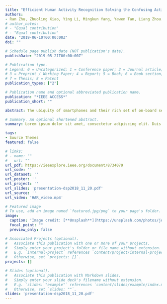 ```yaml
---
title: "Efficient Human Activity Recognition Solving the Confusing Activities via Deep Ensemble Learning"
authors:
- Ran Zhu, Zhuoling Xiao, Ying Li, Mingkun Yang, Yawen Tan, Liang Zhou, Shuisheng Lin, Hongkai Wen
# author_notes:
# - "Equal contribution"
# - "Equal contribution"
date: "2019-06-10T00:00:00Z"
doi: ""

# Schedule page publish date (NOT publication's date).
publishDate: "2019-05-21T00:00:00Z"

# Publication type.
# Legend: 0 = Uncategorized; 1 = Conference paper; 2 = Journal article;
# 3 = Preprint / Working Paper; 4 = Report; 5 = Book; 6 = Book section;
# 7 = Thesis; 8 = Patent
publication_types: ["2"]

# Publication name and optional abbreviated publication name.
publication: "*IEEE ACCESS*"
publication_short: ""

abstract: The ubiquity of smartphones and their rich set of on-board sensors have created many exciting new opportunities, where smartphones are used as powerful computing platforms to sense and analyze pervasive data. One important application of mobile sensing is activity recognition based on smartphone inertial sensors, which is a fundamental building block for a variety of scenarios, such as indoor pedestrian tracking, mobile health care and smart cities. Although many approaches have been proposed to address the human activity recognition problem, several challenges are still present (i) people's motion modes are very different for different individuals; (ii) there is only very limited amount of training data; (iii) human activities can be arbitrary and complex, thus handcrafted feature engineering often fails to work; (iv) the recognition accuracy tends to be limited due to confusing activities. To tackle those challenges, in this paper we propose a human activity recognition framework based on Convolutional Neural Networks (CNN) with two convolutional layers using the smartphone-based accelerometer, gyroscope and magnetometer. To solve the confusion between highly similar activities like going upstairs and walking, this paper presents a novel ensemble model of CNN to further improve the identification accuracy. Extensive experiments have been conducted using 235 977 sensory samples from 100 subjects. The results have shown that the classification accuracy of the proposed model can up to 96.11%, which proves the effectiveness of the proposed model.

# Summary. An optional shortened abstract.
summary: Lorem ipsum dolor sit amet, consectetur adipiscing elit. Duis posuere tellus ac convallis placerat. Proin tincidunt magna sed ex sollicitudin condimentum.

tags:
- Source Themes
featured: false

# links:
# - name: ""
#   url: ""
url_pdf: https://ieeexplore.ieee.org/document/8734079
url_code: ''
url_dataset: ''
url_poster: ''
url_project: ''
url_slides: 'presentation-dsp2018_11_20.pdf'
url_source: ''
url_video: 'HAR_video.mp4'

# Featured image
# To use, add an image named `featured.jpg/png` to your page's folder. 
image:
  caption: 'Image credit: [**Unsplash**](https://unsplash.com/photos/jdD8gXaTZsc)'
  focal_point: ""
  preview_only: false

# Associated Projects (optional).
#   Associate this publication with one or more of your projects.
#   Simply enter your project's folder or file name without extension.
#   E.g. `internal-project` references `content/project/internal-project/index.md`.
#   Otherwise, set `projects: []`.
projects: []

# Slides (optional).
#   Associate this publication with Markdown slides.
#   Simply enter your slide deck's filename without extension.
#   E.g. `slides: "example"` references `content/slides/example/index.md`.
#   Otherwise, set `slides: ""`.
slides: 'presentation-dsp2018_11_20.pdf'
---
```




